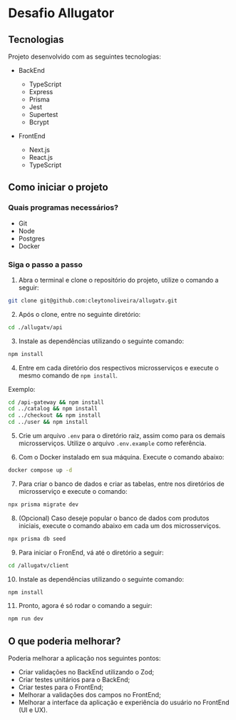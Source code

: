 # Desafio Allugator

## Tecnologias

Projeto desenvolvido com as seguintes tecnologias:

- BackEnd

  - TypeScript
  - Express
  - Prisma
  - Jest
  - Supertest
  - Bcrypt

- FrontEnd
  - Next.js
  - React.js
  - TypeScript

## Como iniciar o projeto

### Quais programas necessários?

- Git
- Node
- Postgres
- Docker

### Siga o passo a passo

1. Abra o terminal e clone o repositório do projeto, utilize o comando a seguir:

```bash
git clone git@github.com:cleytonoliveira/allugatv.git
```

2. Após o clone, entre no seguinte diretório:

```bash
cd ./allugatv/api
```

3. Instale as dependências utilizando o seguinte comando:

```bash
npm install
```

4. Entre em cada diretório dos respectivos microsserviços e execute o mesmo comando de `npm install`.

Exemplo:

```bash
cd /api-gateway && npm install
cd ../catalog && npm install
cd ../checkout && npm install
cd ../user && npm install

```

5. Crie um arquivo `.env` para o diretório raiz, assim como para os demais microsserviços. Utilize o arquivo `.env.example` como referência.

6. Com o Docker instalado em sua máquina. Execute o comando abaixo:

```bash
docker compose up -d
```

7. Para criar o banco de dados e criar as tabelas, entre nos diretórios de microsserviço e execute o comando:

```bash
npx prisma migrate dev
```

8. (Opcional) Caso deseje popular o banco de dados com produtos iniciais, execute o comando abaixo em cada um dos microsserviços.

```bash
npx prisma db seed
```

9. Para iniciar o FronEnd, vá até o diretório a seguir:

```bash
cd /allugatv/client
```

10. Instale as dependências utilizando o seguinte comando:

```bash
npm install
```

11. Pronto, agora é só rodar o comando a seguir:

```bash
npm run dev
```

## O que poderia melhorar?

Poderia melhorar a aplicação nos seguintes pontos:

- Criar validações no BackEnd utilizando o Zod;
- Criar testes unitários para o BackEnd;
- Criar testes para o FrontEnd;
- Melhorar a validações dos campos no FrontEnd;
- Melhorar a interface da aplicação e experiência do usuário no FrontEnd (UI e UX).
